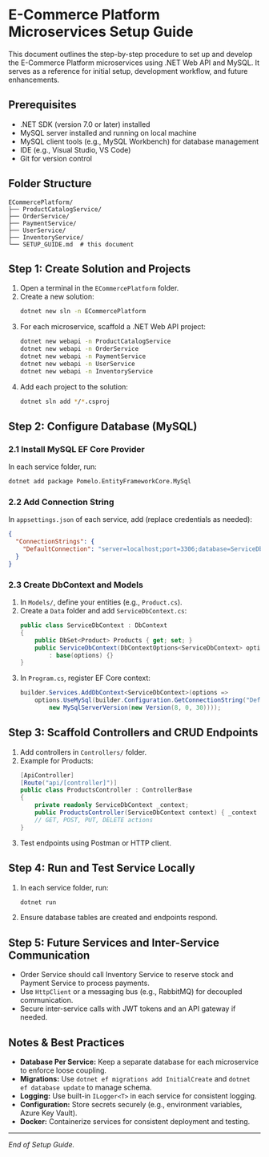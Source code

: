 # E-Commerce Platform Microservices Setup Guide

This document outlines the step-by-step procedure to set up and develop the E-Commerce Platform microservices using .NET Web API and MySQL. It serves as a reference for initial setup, development workflow, and future enhancements.

## Prerequisites

- .NET SDK (version 7.0 or later) installed
- MySQL server installed and running on local machine
- MySQL client tools (e.g., MySQL Workbench) for database management
- IDE (e.g., Visual Studio, VS Code)
- Git for version control

## Folder Structure

```text
ECommercePlatform/
├── ProductCatalogService/
├── OrderService/
├── PaymentService/
├── UserService/
├── InventoryService/
└── SETUP_GUIDE.md  # this document
```

## Step 1: Create Solution and Projects

1. Open a terminal in the `ECommercePlatform` folder.
2. Create a new solution:
   ```bash
   dotnet new sln -n ECommercePlatform
   ```
3. For each microservice, scaffold a .NET Web API project:
   ```bash
   dotnet new webapi -n ProductCatalogService
   dotnet new webapi -n OrderService
   dotnet new webapi -n PaymentService
   dotnet new webapi -n UserService
   dotnet new webapi -n InventoryService
   ```
4. Add each project to the solution:
   ```bash
   dotnet sln add */*.csproj
   ```

## Step 2: Configure Database (MySQL)

### 2.1 Install MySQL EF Core Provider

In each service folder, run:
```bash
dotnet add package Pomelo.EntityFrameworkCore.MySql
```

### 2.2 Add Connection String

In `appsettings.json` of each service, add (replace credentials as needed):
```json
{
  "ConnectionStrings": {
    "DefaultConnection": "server=localhost;port=3306;database=ServiceDb;user=root;password=YourPassword;"
  }
}
```

### 2.3 Create DbContext and Models

1. In `Models/`, define your entities (e.g., `Product.cs`).
2. Create a `Data` folder and add `ServiceDbContext.cs`:
   ```csharp
   public class ServiceDbContext : DbContext
   {
       public DbSet<Product> Products { get; set; }
       public ServiceDbContext(DbContextOptions<ServiceDbContext> options)
           : base(options) {}
   }
   ```
3. In `Program.cs`, register EF Core context:
   ```csharp
   builder.Services.AddDbContext<ServiceDbContext>(options =>
       options.UseMySql(builder.Configuration.GetConnectionString("DefaultConnection"),
           new MySqlServerVersion(new Version(8, 0, 30))));
   ```

## Step 3: Scaffold Controllers and CRUD Endpoints

1. Add controllers in `Controllers/` folder.
2. Example for Products:
   ```csharp
   [ApiController]
   [Route("api/[controller]")]
   public class ProductsController : ControllerBase
   {
       private readonly ServiceDbContext _context;
       public ProductsController(ServiceDbContext context) { _context = context; }
       // GET, POST, PUT, DELETE actions
   }
   ```
3. Test endpoints using Postman or HTTP client.

## Step 4: Run and Test Service Locally

1. In each service folder, run:
   ```bash
   dotnet run
   ```
2. Ensure database tables are created and endpoints respond.

## Step 5: Future Services and Inter-Service Communication

- Order Service should call Inventory Service to reserve stock and Payment Service to process payments.
- Use `HttpClient` or a messaging bus (e.g., RabbitMQ) for decoupled communication.
- Secure inter-service calls with JWT tokens and an API gateway if needed.

## Notes & Best Practices

- **Database Per Service:** Keep a separate database for each microservice to enforce loose coupling.
- **Migrations:** Use `dotnet ef migrations add InitialCreate` and `dotnet ef database update` to manage schema.
- **Logging:** Use built-in `ILogger<T>` in each service for consistent logging.
- **Configuration:** Store secrets securely (e.g., environment variables, Azure Key Vault).
- **Docker:** Containerize services for consistent deployment and testing.

---

_End of Setup Guide._
